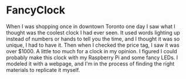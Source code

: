 # FancyClock

When I was shopping once in downtown Toronto one day I saw what I thought was the coolest clock I had ever seen. It used words lighting up instead of numbers or hands to tell you the time, and I thought it was so unique, I had to have it. Then when I checked the price tag, I saw it was over $1000. A little too much for a clock in my opinion. I figured I could probably make this clock with my Raspberry Pi and some fancy LEDs. I modeled it with a webpage, and I'm in the process of finding the right materials to replicate it myself.
